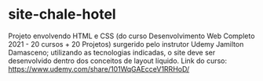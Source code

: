 # site-chale-hotel
Projeto envolvendo HTML e CSS (do curso Desenvolvimento Web Completo 2021 - 20 cursos + 20 Projetos) surgerido pelo instrutor Udemy Jamilton Damasceno; utilizando as tecnologias indicadas, o site deve ser desenvolvido dentro dos conceitos de layout líquido.
Link do curso: https://www.udemy.com/share/101WqGAEcceV1RRHoD/